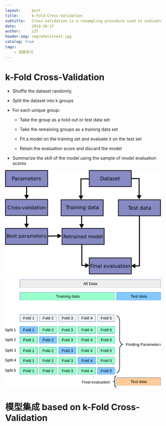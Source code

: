 ```yaml
---
layout:     post
title:      k-Fold Cross-Validation
subtitle:   Cross-validation is a resampling procedure used to evaluate machine learning models on a limited data sample
date:       2019-10-17
author:     LZY
header-img: img/whatisnext.jpg
catalog: true
tags:
    - 深度学习
---
```



# k-Fold Cross-Validation

- Shuffle the dataset randomly.
- Split the dataset into k groups
- For each unique group:
    - Take the group as a hold out or test data set

    - Take the remaining groups as a training data set

    - Fit a model on the training set and evaluate it on the test set

    - Retain the evaluation score and discard the model

- Summarize the skill of the model using the sample of model evaluation scores

![](/img/grid_search_workflow.png)


![](/img/grid_search_cross_validation.png)

# 模型集成 based on k-Fold Cross-Validation

